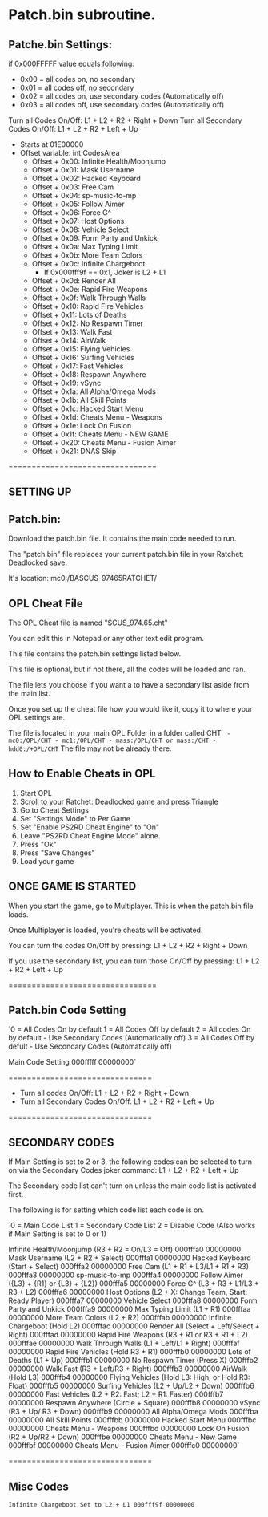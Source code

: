# Patch.bin subroutine.
## Patche.bin Settings:
if 0x000FFFFF value equals following:
 - 0x00 = all codes on, no secondary
 - 0x01 = all codes off, no secondary
 - 0x02 = all codes on, use secondary codes (Automatically off)
 - 0x03 = all codes off, use secondary codes (Automatically off)

Turn all Codes On/Off: L1 + L2 + R2 + Right + Down
Turn all Secondary Codes On/Off: L1 + L2 + R2 + Left + Up

 - Starts at 01E00000
 - Offset variable: int CodesArea
    - Offset + 0x00: Infinite Health/Moonjump
	- Offset + 0x01: Mask Username
	- Offset + 0x02: Hacked Keyboard
	- Offset + 0x03: Free Cam
	- Offset + 0x04: sp-music-to-mp
	- Offset + 0x05: Follow Aimer
	- Offset + 0x06: Force G^
	- Offset + 0x07: Host Options
	- Offset + 0x08: Vehicle Select
	- Offset + 0x09: Form Party and Unkick
	- Offset + 0x0a: Max Typing Limit
	- Offset + 0x0b: More Team Colors
	- Offset + 0x0c: Infinite Chargeboot
		- If 0x000fff9f == 0x1, Joker is L2 + L1
	- Offset + 0x0d: Render All
	- Offset + 0x0e: Rapid Fire Weapons
	- Offset + 0x0f: Walk Through Walls
	- Offset + 0x10: Rapid Fire Vehicles
	- Offset + 0x11: Lots of Deaths
	- Offset + 0x12: No Respawn Timer
	- Offset + 0x13: Walk Fast
	- Offset + 0x14: AirWalk
	- Offset + 0x15: Flying Vehicles
	- Offset + 0x16: Surfing Vehicles
	- Offset + 0x17: Fast Vehicles
	- Offset + 0x18: Respawn Anywhere
	- Offset + 0x19: vSync
	- Offset + 0x1a: All Alpha/Omega Mods
	- Offset + 0x1b: All Skill Points
	- Offset + 0x1c: Hacked Start Menu
	- Offset + 0x1d: Cheats Menu - Weapons
	- Offset + 0x1e: Lock On Fusion
	- Offset + 0x1f: Cheats Menu - NEW GAME
	- Offset + 0x20: Cheats Menu - Fusion Aimer
	- Offset + 0x21: DNAS Skip











================================

SETTING UP
----------

Patch.bin:
----------
Download the patch.bin file.  It contains the main code needed to run.

The "patch.bin" file replaces your current patch.bin file in your Ratchet: Deadlocked save.

It's location: mc0:/BASCUS-97465RATCHET/


OPL Cheat File
--------------
The OPL Cheat file is named "SCUS_974.65.cht"

You can edit this in Notepad or any other text edit program.

This file contains the patch.bin settings listed below.

This file is optional, but if not there, all the codes will be loaded and ran.

The file lets you choose if you want a to have a secondary list aside from the main list.


Once you set up the cheat file how you would like it, copy it to where your OPL settings are.

The file is located in your main OPL Folder in a folder called CHT
	` - mc0:/OPL/CHT
	 - mc1:/OPL/CHT
	 - mass:/OPL/CHT or mass:/CHT
	 - hdd0:/+OPL/CHT`
The file may not be already there.

How to Enable Cheats in OPL
----------------------------
1. Start OPL
2. Scroll to your Ratchet: Deadlocked game and press Triangle
3. Go to Cheat Settings
4. Set "Settings Mode" to Per Game
5. Set "Enable PS2RD Cheat Engine" to "On"
6. Leave "PS2RD Cheat Engine Mode" alone.
7. Press "Ok"
8. Press "Save Changes"
7. Load your game


ONCE GAME IS STARTED
--------------------
When you start the game, go to Multiplayer.  This is when the patch.bin file loads.

Once Multiplayer is loaded, you're cheats will be activated.

You can turn the codes On/Off by pressing: L1 + L2 + R2 + Right + Down

If you use the secondary list, you can turn those On/Off by pressing: L1 + L2 + R2 + Left + Up

================================

Patch.bin Code Setting
-----------------------
`0 = All Codes On by default
1 = All Codes Off by default
2 = All codes On by default
	- Use Secondary Codes (Automatically off)
3 = All Codes Off by defult
    - Use Secondary Codes (Automatically off)

Main Code Setting
000fffff 00000000`

===============================

 - Turn all codes On/Off: L1 + L2 + R2 + Right + Down
 - Turn all Secondary Codes On/Off: L1 + L2 + R2 + Left + Up

===============================

SECONDARY CODES
----------------
If Main Setting is set to 2 or 3, the following codes can be selected to
turn on via the Secondary Codes joker command: L1 + L2 + R2 + Left + Up

The Secondary code list can't turn on unless the main code list is activated first.

The following is for setting which code list each code is on.

`0 = Main Code List
1 = Secondary Code List
2 = Disable Code (Also works if Main Setting is set to 0 or 1)

Infinite Health/Moonjump (R3 + R2 = On/L3 = Off)
000fffa0 00000000
Mask Username (L2 + R2 + Select)
000fffa1 00000000
Hacked Keyboard (Start + Select)
000fffa2 00000000
Free Cam (L1 + R1 + L3/L1 + R1 + R3)
000fffa3 00000000
sp-music-to-mp
000fffa4 00000000
Follow Aimer ({L3} + {R1} or {L3} + {L2})
000fffa5 00000000
Force G^ (L3 + R3 + L1/L3 + R3 + L2)
000fffa6 00000000
Host Options (L2 + X: Change Team, Start: Ready Player)
000fffa7 00000000
Vehicle Select
000fffa8 00000000
Form Party and Unkick
000fffa9 00000000
Max Typing Limit (L1 + R1)
000fffaa 00000000
More Team Colors (L2 + R2)
000fffab 00000000
Infinite Chargeboot (Hold L2)
000fffac 00000000
Render All (Select + Left/Select + Right)
000fffad 00000000
Rapid Fire Weapons (R3 + R1 or R3 + R1 + L2)
000fffae 00000000
Walk Through Walls (L1 + Left/L1 + Right)
000fffaf 00000000
Rapid Fire Vehicles (Hold R3 + R1)
000fffb0 00000000
Lots of Deaths (L1 + Up)
000fffb1 00000000
No Respawn Timer (Press X)
000fffb2 00000000
Walk Fast (R3 + Left/R3 + Right)
000fffb3 00000000
AirWalk (Hold L3)
000fffb4 00000000
Flying Vehicles (Hold L3: High; or Hold R3: Float)
000fffb5 00000000
Surfing Vehicles (L2 + Up/L2 + Down)
000fffb6 00000000
Fast Vehicles (L2 + R2: Fast; L2 + R1: Faster)
000fffb7 00000000
Respawn Anywhere (Circle + Square)
000fffb8 00000000
vSync (R3 + Up/ R3 + Down)
000fffb9 00000000
All Alpha/Omega Mods
000fffba 00000000
All Skill Points
000fffbb 00000000
Hacked Start Menu
000fffbc 00000000
Cheats Menu - Weapons
000fffbd 00000000
Lock On Fusion (R2 + Up/R2 + Down)
000fffbe 00000000
Cheats Menu - New Game
000fffbf 00000000
Cheats Menu - Fusion Aimer
000fffc0 00000000`

===============================

Misc Codes
----------------
`Infinite Chargeboot Set to L2 + L1
000fff9f 00000000`